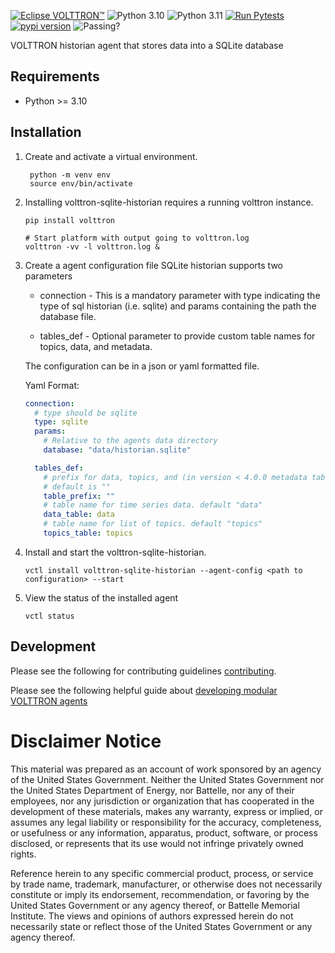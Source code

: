 [![Eclipse VOLTTRON™](https://img.shields.io/badge/Eclips%20VOLTTRON--red.svg)](https://volttron.readthedocs.io/en/latest/)
![Python 3.10](https://img.shields.io/badge/python-3.10-blue.svg)
![Python 3.11](https://img.shields.io/badge/python-3.11-blue.svg)
[![Run Pytests](https://github.com/eclipse-volttron/volttron-sqlite-historian/actions/workflows/run-test.yml/badge.svg)](https://github.com/eclipse-volttron/volttron-sqlite-historian/actions/workflows/run-test.yml)
[![pypi version](https://img.shields.io/pypi/v/volttron-sqlite-historian.svg)](https://pypi.org/project/volttron-sqlite-historian/)
![Passing?](https://github.com/VOLTTRON/volttron-sqlite-historian/actions/workflows/run-tests.yml/badge.svg)

VOLTTRON historian agent that stores data into a SQLite database


## Requirements

 - Python >= 3.10

## Installation

1. Create and activate a virtual environment.

   ```shell
    python -m venv env
    source env/bin/activate
    ```

2. Installing volttron-sqlite-historian requires a running volttron instance.

    ```shell
    pip install volttron
    
    # Start platform with output going to volttron.log
    volttron -vv -l volttron.log &
    ```

3. Create a agent configuration file 
   SQLite historian supports two parameters
    
    - connection -  This is a mandatory parameter with type indicating the type of sql historian (i.e. sqlite) and params 
                    containing the path the database file.
    
    - tables_def - Optional parameter to provide custom table names for topics, data, and metadata.
    
    The configuration can be in a json or yaml formatted file.

    Yaml Format:

    ```yaml
    connection:
      # type should be sqlite
      type: sqlite
      params:
        # Relative to the agents data directory
        database: "data/historian.sqlite"
    
      tables_def:
        # prefix for data, topics, and (in version < 4.0.0 metadata tables)
        # default is ""
        table_prefix: ""
        # table name for time series data. default "data"
        data_table: data
        # table name for list of topics. default "topics"
        topics_table: topics
    ```
    
4. Install and start the volttron-sqlite-historian.

    ```shell
    vctl install volttron-sqlite-historian --agent-config <path to configuration> --start
    ```

5. View the status of the installed agent

    ```shell
    vctl status
    ```

## Development

Please see the following for contributing guidelines [contributing](https://github.com/eclipse-volttron/volttron-core/blob/develop/CONTRIBUTING.md).

Please see the following helpful guide about [developing modular VOLTTRON agents](https://github.com/eclipse-volttron/volttron-core/blob/develop/DEVELOPING_ON_MODULAR.md)

# Disclaimer Notice

This material was prepared as an account of work sponsored by an agency of the
United States Government.  Neither the United States Government nor the United
States Department of Energy, nor Battelle, nor any of their employees, nor any
jurisdiction or organization that has cooperated in the development of these
materials, makes any warranty, express or implied, or assumes any legal
liability or responsibility for the accuracy, completeness, or usefulness or any
information, apparatus, product, software, or process disclosed, or represents
that its use would not infringe privately owned rights.

Reference herein to any specific commercial product, process, or service by
trade name, trademark, manufacturer, or otherwise does not necessarily
constitute or imply its endorsement, recommendation, or favoring by the United
States Government or any agency thereof, or Battelle Memorial Institute. The
views and opinions of authors expressed herein do not necessarily state or
reflect those of the United States Government or any agency thereof.
